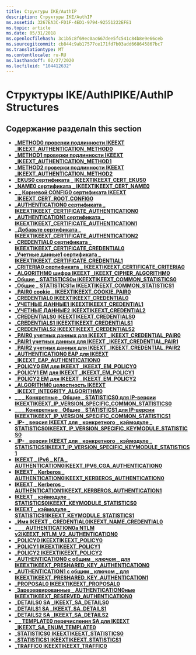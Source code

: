 ```yaml
---
title: Структуры IKE/AuthIP
description: Структуры IKE/AuthIP
ms.assetid: 3267EA3C-FD1F-4ED1-9794-92551222EFE1
ms.topic: article
ms.date: 05/31/2018
ms.openlocfilehash: 3c1b5c8f69ec0ac667dee5fc541c84b8e9e66ceb
ms.sourcegitcommit: cb844c9ab17577ce171fd7b03add668645867bc7
ms.translationtype: MT
ms.contentlocale: ru-RU
ms.lasthandoff: 02/27/2020
ms.locfileid: "104412632"
---
```

# <a name="ikeauthip-structures"></a><span data-ttu-id="c8da9-103">Структуры IKE/AuthIP</span><span class="sxs-lookup"><span data-stu-id="c8da9-103">IKE/AuthIP Structures</span></span>

## <a name="in-this-section"></a><span data-ttu-id="c8da9-104">Содержание раздела</span><span class="sxs-lookup"><span data-stu-id="c8da9-104">In this section</span></span>

-   [<span data-ttu-id="c8da9-105">**\_METHOD0 проверки подлинности IKEEXT \_**</span><span class="sxs-lookup"><span data-stu-id="c8da9-105">**IKEEXT\_AUTHENTICATION\_METHOD0**</span></span>](/windows/desktop/api/Iketypes/ns-iketypes-ikeext_authentication_method0)
-   [<span data-ttu-id="c8da9-106">**\_METHOD1 проверки подлинности IKEEXT \_**</span><span class="sxs-lookup"><span data-stu-id="c8da9-106">**IKEEXT\_AUTHENTICATION\_METHOD1**</span></span>](/windows/desktop/api/Iketypes/ns-iketypes-ikeext_authentication_method1)
-   [<span data-ttu-id="c8da9-107">**\_METHOD2 проверки подлинности IKEEXT \_**</span><span class="sxs-lookup"><span data-stu-id="c8da9-107">**IKEEXT\_AUTHENTICATION\_METHOD2**</span></span>](/windows/win32/api/iketypes/ns-iketypes-ikeext_authentication_method2)
-   [<span data-ttu-id="c8da9-108">**\_EKUS0 сертификата \_ IKEEXT**</span><span class="sxs-lookup"><span data-stu-id="c8da9-108">**IKEEXT\_CERT\_EKUS0**</span></span>](/windows/win32/api/iketypes/ns-iketypes-ikeext_cert_ekus0)
-   [<span data-ttu-id="c8da9-109">**\_NAME0 сертификата \_ IKEEXT**</span><span class="sxs-lookup"><span data-stu-id="c8da9-109">**IKEEXT\_CERT\_NAME0**</span></span>](/windows/win32/api/iketypes/ns-iketypes-ikeext_cert_name0)
-   [<span data-ttu-id="c8da9-110">**\_ \_ Корневой CONFIG0 сертификата IKEEXT \_**</span><span class="sxs-lookup"><span data-stu-id="c8da9-110">**IKEEXT\_CERT\_ROOT\_CONFIG0**</span></span>](/windows/desktop/api/Iketypes/ns-iketypes-ikeext_cert_root_config0)
-   [<span data-ttu-id="c8da9-111">**\_AUTHENTICATION0 сертификата \_ IKEEXT**</span><span class="sxs-lookup"><span data-stu-id="c8da9-111">**IKEEXT\_CERTIFICATE\_AUTHENTICATION0**</span></span>](/windows/desktop/api/Iketypes/ns-iketypes-ikeext_certificate_authentication0)
-   [<span data-ttu-id="c8da9-112">**\_AUTHENTICATION1 сертификата \_ IKEEXT**</span><span class="sxs-lookup"><span data-stu-id="c8da9-112">**IKEEXT\_CERTIFICATE\_AUTHENTICATION1**</span></span>](/windows/desktop/api/Iketypes/ns-iketypes-ikeext_certificate_authentication1)
-   [<span data-ttu-id="c8da9-113">**\_Добавьте сертификата \_ IKEEXT**</span><span class="sxs-lookup"><span data-stu-id="c8da9-113">**IKEEXT\_CERTIFICATE\_AUTHENTICATION2**</span></span>](/windows/win32/api/iketypes/ns-iketypes-ikeext_certificate_authentication2)
-   [<span data-ttu-id="c8da9-114">**\_CREDENTIAL0 сертификата \_ IKEEXT**</span><span class="sxs-lookup"><span data-stu-id="c8da9-114">**IKEEXT\_CERTIFICATE\_CREDENTIAL0**</span></span>](/windows/desktop/api/Iketypes/ns-iketypes-ikeext_certificate_credential0)
-   [<span data-ttu-id="c8da9-115">**\_Учетные данные1 сертификата \_ IKEEXT**</span><span class="sxs-lookup"><span data-stu-id="c8da9-115">**IKEEXT\_CERTIFICATE\_CREDENTIAL1**</span></span>](/windows/desktop/api/Iketypes/ns-iketypes-ikeext_certificate_credential1)
-   [<span data-ttu-id="c8da9-116">**\_CRITERIA0 сертификата \_ IKEEXT**</span><span class="sxs-lookup"><span data-stu-id="c8da9-116">**IKEEXT\_CERTIFICATE\_CRITERIA0**</span></span>](/windows/win32/api/iketypes/ns-iketypes-ikeext_certificate_criteria0)
-   [<span data-ttu-id="c8da9-117">**\_ALGORITHM0 шифра IKEEXT \_**</span><span class="sxs-lookup"><span data-stu-id="c8da9-117">**IKEEXT\_CIPHER\_ALGORITHM0**</span></span>](/windows/desktop/api/Iketypes/ns-iketypes-ikeext_cipher_algorithm0)
-   [<span data-ttu-id="c8da9-118">**\_Общие \_ STATISTICS0и IKEEXT**</span><span class="sxs-lookup"><span data-stu-id="c8da9-118">**IKEEXT\_COMMON\_STATISTICS0**</span></span>](/windows/desktop/api/Iketypes/ns-iketypes-ikeext_common_statistics0)
-   [<span data-ttu-id="c8da9-119">**\_Общие \_ STATISTICS1и IKEEXT**</span><span class="sxs-lookup"><span data-stu-id="c8da9-119">**IKEEXT\_COMMON\_STATISTICS1**</span></span>](/windows/desktop/api/Iketypes/ns-iketypes-ikeext_common_statistics1)
-   [<span data-ttu-id="c8da9-120">**\_PAIR0 cookie \_ IKEEXT**</span><span class="sxs-lookup"><span data-stu-id="c8da9-120">**IKEEXT\_COOKIE\_PAIR0**</span></span>](/windows/desktop/api/Iketypes/ns-iketypes-ikeext_cookie_pair0)
-   [<span data-ttu-id="c8da9-121">**\_CREDENTIAL0 IKEEXT**</span><span class="sxs-lookup"><span data-stu-id="c8da9-121">**IKEEXT\_CREDENTIAL0**</span></span>](/windows/desktop/api/Iketypes/ns-iketypes-ikeext_credential0)
-   [<span data-ttu-id="c8da9-122">**\_УЧЕТНЫЕ ДАННЫЕ1 IKEEXT**</span><span class="sxs-lookup"><span data-stu-id="c8da9-122">**IKEEXT\_CREDENTIAL1**</span></span>](/windows/desktop/api/Iketypes/ns-iketypes-ikeext_credential1)
-   [<span data-ttu-id="c8da9-123">**\_УЧЕТНЫЕ ДАННЫЕ2 IKEEXT**</span><span class="sxs-lookup"><span data-stu-id="c8da9-123">**IKEEXT\_CREDENTIAL2**</span></span>](/windows/win32/api/iketypes/ns-iketypes-ikeext_credential2)
-   [<span data-ttu-id="c8da9-124">**\_CREDENTIALS0 IKEEXT**</span><span class="sxs-lookup"><span data-stu-id="c8da9-124">**IKEEXT\_CREDENTIALS0**</span></span>](/windows/desktop/api/Iketypes/ns-iketypes-ikeext_credentials0)
-   [<span data-ttu-id="c8da9-125">**\_CREDENTIALS1 IKEEXT**</span><span class="sxs-lookup"><span data-stu-id="c8da9-125">**IKEEXT\_CREDENTIALS1**</span></span>](/windows/desktop/api/Iketypes/ns-iketypes-ikeext_credentials1)
-   [<span data-ttu-id="c8da9-126">**\_CREDENTIALS2 IKEEXT**</span><span class="sxs-lookup"><span data-stu-id="c8da9-126">**IKEEXT\_CREDENTIALS2**</span></span>](/windows/win32/api/iketypes/ns-iketypes-ikeext_credentials2)
-   [<span data-ttu-id="c8da9-127">**\_PAIR0 учетных данных для IKEEXT \_**</span><span class="sxs-lookup"><span data-stu-id="c8da9-127">**IKEEXT\_CREDENTIAL\_PAIR0**</span></span>](/windows/desktop/api/Iketypes/ns-iketypes-ikeext_credential_pair0)
-   [<span data-ttu-id="c8da9-128">**\_PAIR1 учетных данных для IKEEXT \_**</span><span class="sxs-lookup"><span data-stu-id="c8da9-128">**IKEEXT\_CREDENTIAL\_PAIR1**</span></span>](/windows/desktop/api/Iketypes/ns-iketypes-ikeext_credential_pair1)
-   [<span data-ttu-id="c8da9-129">**\_PAIR2 учетных данных для IKEEXT \_**</span><span class="sxs-lookup"><span data-stu-id="c8da9-129">**IKEEXT\_CREDENTIAL\_PAIR2**</span></span>](/windows/win32/api/iketypes/ns-iketypes-ikeext_credential_pair2)
-   [<span data-ttu-id="c8da9-130">**\_AUTHENTICATION0 EAP для IKEEXT \_**</span><span class="sxs-lookup"><span data-stu-id="c8da9-130">**IKEEXT\_EAP\_AUTHENTICATION0**</span></span>](/windows/win32/api/iketypes/ns-iketypes-ikeext_eap_authentication0)
-   [<span data-ttu-id="c8da9-131">**\_POLICY0 EM для IKEEXT \_**</span><span class="sxs-lookup"><span data-stu-id="c8da9-131">**IKEEXT\_EM\_POLICY0**</span></span>](/windows/desktop/api/Iketypes/ns-iketypes-ikeext_em_policy0)
-   [<span data-ttu-id="c8da9-132">**\_POLICY1 EM для IKEEXT \_**</span><span class="sxs-lookup"><span data-stu-id="c8da9-132">**IKEEXT\_EM\_POLICY1**</span></span>](/windows/desktop/api/Iketypes/ns-iketypes-ikeext_em_policy1)
-   [<span data-ttu-id="c8da9-133">**\_POLICY2 EM для IKEEXT \_**</span><span class="sxs-lookup"><span data-stu-id="c8da9-133">**IKEEXT\_EM\_POLICY2**</span></span>](/windows/win32/api/iketypes/ns-iketypes-ikeext_em_policy2)
-   [<span data-ttu-id="c8da9-134">**\_ALGORITHM0 целостность IKEEXT \_**</span><span class="sxs-lookup"><span data-stu-id="c8da9-134">**IKEEXT\_INTEGRITY\_ALGORITHM0**</span></span>](/windows/desktop/api/Iketypes/ns-iketypes-ikeext_integrity_algorithm0)
-   [<span data-ttu-id="c8da9-135">**\_ \_ \_ Конкретные \_ Общие \_ STATISTICS0 для IP-версии IKEEXT**</span><span class="sxs-lookup"><span data-stu-id="c8da9-135">**IKEEXT\_IP\_VERSION\_SPECIFIC\_COMMON\_STATISTICS0**</span></span>](/windows/desktop/api/Iketypes/ns-iketypes-ikeext_ip_version_specific_common_statistics0)
-   [<span data-ttu-id="c8da9-136">**\_ \_ \_ Конкретные \_ Общие \_ STATISTICS1 для IP-версии IKEEXT**</span><span class="sxs-lookup"><span data-stu-id="c8da9-136">**IKEEXT\_IP\_VERSION\_SPECIFIC\_COMMON\_STATISTICS1**</span></span>](/windows/desktop/api/Iketypes/ns-iketypes-ikeext_ip_version_specific_common_statistics1)
-   [<span data-ttu-id="c8da9-137">**\_IP- \_ версия IKEEXT для \_ конкретного \_ кэймодуле \_ STATISTICS0**</span><span class="sxs-lookup"><span data-stu-id="c8da9-137">**IKEEXT\_IP\_VERSION\_SPECIFIC\_KEYMODULE\_STATISTICS0**</span></span>](/windows/desktop/api/Iketypes/ns-iketypes-ikeext_ip_version_specific_keymodule_statistics0)
-   [<span data-ttu-id="c8da9-138">**\_IP- \_ версия IKEEXT для \_ конкретного \_ кэймодуле \_ STATISTICS1**</span><span class="sxs-lookup"><span data-stu-id="c8da9-138">**IKEEXT\_IP\_VERSION\_SPECIFIC\_KEYMODULE\_STATISTICS1**</span></span>](/windows/desktop/api/Iketypes/ns-iketypes-ikeext_ip_version_specific_keymodule_statistics1)
-   [<span data-ttu-id="c8da9-139">**IKEEXT \_ IPv6 \_ КГА \_ AUTHENTICATION0**</span><span class="sxs-lookup"><span data-stu-id="c8da9-139">**IKEEXT\_IPV6\_CGA\_AUTHENTICATION0**</span></span>](/windows/desktop/api/Iketypes/ns-iketypes-ikeext_ipv6_cga_authentication0)
-   [<span data-ttu-id="c8da9-140">**IKEEXT \_ Kerberos \_ AUTHENTICATION0**</span><span class="sxs-lookup"><span data-stu-id="c8da9-140">**IKEEXT\_KERBEROS\_AUTHENTICATION0**</span></span>](/windows/win32/api/iketypes/ns-iketypes-ikeext_kerberos_authentication0)
-   [<span data-ttu-id="c8da9-141">**IKEEXT \_ Kerberos \_ AUTHENTICATION1**</span><span class="sxs-lookup"><span data-stu-id="c8da9-141">**IKEEXT\_KERBEROS\_AUTHENTICATION1**</span></span>](/windows/win32/api/iketypes/ns-iketypes-ikeext_kerberos_authentication1)
-   [<span data-ttu-id="c8da9-142">**IKEEXT \_ кэймодуле \_ STATISTICS0**</span><span class="sxs-lookup"><span data-stu-id="c8da9-142">**IKEEXT\_KEYMODULE\_STATISTICS0**</span></span>](/windows/desktop/api/Iketypes/ns-iketypes-ikeext_keymodule_statistics0)
-   [<span data-ttu-id="c8da9-143">**IKEEXT \_ кэймодуле \_ STATISTICS1**</span><span class="sxs-lookup"><span data-stu-id="c8da9-143">**IKEEXT\_KEYMODULE\_STATISTICS1**</span></span>](/windows/desktop/api/Iketypes/ns-iketypes-ikeext_keymodule_statistics1)
-   [<span data-ttu-id="c8da9-144">**\_Имя IKEEXT \_ CREDENTIAL0**</span><span class="sxs-lookup"><span data-stu-id="c8da9-144">**IKEEXT\_NAME\_CREDENTIAL0**</span></span>](/windows/desktop/api/Iketypes/ns-iketypes-ikeext_name_credential0)
-   [<span data-ttu-id="c8da9-145">**\_ \_ \_ AUTHENTICATION0а NTLM v2**</span><span class="sxs-lookup"><span data-stu-id="c8da9-145">**IKEEXT\_NTLM\_V2\_AUTHENTICATION0**</span></span>](/windows/win32/api/iketypes/ns-iketypes-ikeext_ntlm_v2_authentication0)
-   [<span data-ttu-id="c8da9-146">**\_POLICY0 IKEEXT**</span><span class="sxs-lookup"><span data-stu-id="c8da9-146">**IKEEXT\_POLICY0**</span></span>](/windows/desktop/api/Iketypes/ns-iketypes-ikeext_policy0)
-   [<span data-ttu-id="c8da9-147">**\_POLICY1 IKEEXT**</span><span class="sxs-lookup"><span data-stu-id="c8da9-147">**IKEEXT\_POLICY1**</span></span>](/windows/desktop/api/Iketypes/ns-iketypes-ikeext_policy1)
-   [<span data-ttu-id="c8da9-148">**\_POLICY2 IKEEXT**</span><span class="sxs-lookup"><span data-stu-id="c8da9-148">**IKEEXT\_POLICY2**</span></span>](/windows/win32/api/iketypes/ns-iketypes-ikeext_policy2)
-   [<span data-ttu-id="c8da9-149">**\_AUTHENTICATION0 с общим \_ ключом \_ для IKEEXT**</span><span class="sxs-lookup"><span data-stu-id="c8da9-149">**IKEEXT\_PRESHARED\_KEY\_AUTHENTICATION0**</span></span>](/windows/win32/api/iketypes/ns-iketypes-ikeext_preshared_key_authentication0)
-   [<span data-ttu-id="c8da9-150">**\_AUTHENTICATION1 с общим \_ ключом \_ для IKEEXT**</span><span class="sxs-lookup"><span data-stu-id="c8da9-150">**IKEEXT\_PRESHARED\_KEY\_AUTHENTICATION1**</span></span>](/windows/win32/api/iketypes/ns-iketypes-ikeext_preshared_key_authentication1)
-   [<span data-ttu-id="c8da9-151">**\_PROPOSAL0 IKEEXT**</span><span class="sxs-lookup"><span data-stu-id="c8da9-151">**IKEEXT\_PROPOSAL0**</span></span>](/windows/desktop/api/Iketypes/ns-iketypes-ikeext_proposal0)
-   [<span data-ttu-id="c8da9-152">**\_Зарезервированные \_ AUTHENTICATION0ные IKEEXT**</span><span class="sxs-lookup"><span data-stu-id="c8da9-152">**IKEEXT\_RESERVED\_AUTHENTICATION0**</span></span>](/windows/win32/api/iketypes/ns-iketypes-ikeext_reserved_authentication0)
-   [<span data-ttu-id="c8da9-153">**\_DETAILS0 SA \_**</span><span class="sxs-lookup"><span data-stu-id="c8da9-153">**IKEEXT\_SA\_DETAILS0**</span></span>](/windows/desktop/api/Iketypes/ns-iketypes-ikeext_sa_details0)
-   [<span data-ttu-id="c8da9-154">**\_DETAILS1 SA \_**</span><span class="sxs-lookup"><span data-stu-id="c8da9-154">**IKEEXT\_SA\_DETAILS1**</span></span>](/windows/desktop/api/Iketypes/ns-iketypes-ikeext_sa_details1)
-   [<span data-ttu-id="c8da9-155">**\_DETAILS2 SA \_**</span><span class="sxs-lookup"><span data-stu-id="c8da9-155">**IKEEXT\_SA\_DETAILS2**</span></span>](/windows/win32/api/iketypes/ns-iketypes-ikeext_sa_details2)
-   [<span data-ttu-id="c8da9-156">**\_ \_ TEMPLATE0 перечисления SA для IKEEXT \_**</span><span class="sxs-lookup"><span data-stu-id="c8da9-156">**IKEEXT\_SA\_ENUM\_TEMPLATE0**</span></span>](/windows/desktop/api/Iketypes/ns-iketypes-ikeext_sa_enum_template0)
-   [<span data-ttu-id="c8da9-157">**\_STATISTICS0 IKEEXT**</span><span class="sxs-lookup"><span data-stu-id="c8da9-157">**IKEEXT\_STATISTICS0**</span></span>](/windows/desktop/api/Iketypes/ns-iketypes-ikeext_statistics0)
-   [<span data-ttu-id="c8da9-158">**\_STATISTICS1 IKEEXT**</span><span class="sxs-lookup"><span data-stu-id="c8da9-158">**IKEEXT\_STATISTICS1**</span></span>](/windows/desktop/api/Iketypes/ns-iketypes-ikeext_statistics1)
-   [<span data-ttu-id="c8da9-159">**\_TRAFFIC0 IKEEXT**</span><span class="sxs-lookup"><span data-stu-id="c8da9-159">**IKEEXT\_TRAFFIC0**</span></span>](/windows/desktop/api/Iketypes/ns-iketypes-ikeext_traffic0)

 

 




